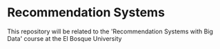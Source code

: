 # **Recommendation Systems**

This repository will be related to the 'Recommendation Systems with Big Data' course at the El Bosque University
